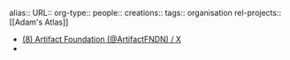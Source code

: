 alias::
URL::
org-type::
people::
creations::
tags:: organisation
rel-projects:: [[Adam's Atlas]]



- [(8) Artifact Foundation (@ArtifactFNDN) / X](https://x.com/ArtifactFNDN)
-
